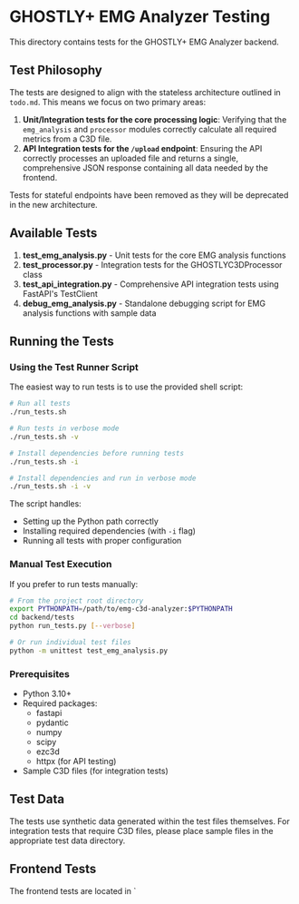 # GHOSTLY+ EMG Analyzer Testing

This directory contains tests for the GHOSTLY+ EMG Analyzer backend.

## Test Philosophy

The tests are designed to align with the stateless architecture outlined in `todo.md`. This means we focus on two primary areas:

1.  **Unit/Integration tests for the core processing logic**: Verifying that the `emg_analysis` and `processor` modules correctly calculate all required metrics from a C3D file.
2.  **API Integration tests for the `/upload` endpoint**: Ensuring the API correctly processes an uploaded file and returns a single, comprehensive JSON response containing all data needed by the frontend.

Tests for stateful endpoints have been removed as they will be deprecated in the new architecture.

## Available Tests

1. **test_emg_analysis.py** - Unit tests for the core EMG analysis functions
2. **test_processor.py** - Integration tests for the GHOSTLYC3DProcessor class
3. **test_api_integration.py** - Comprehensive API integration tests using FastAPI's TestClient
4. **debug_emg_analysis.py** - Standalone debugging script for EMG analysis functions with sample data

## Running the Tests

### Using the Test Runner Script

The easiest way to run tests is to use the provided shell script:

```bash
# Run all tests
./run_tests.sh

# Run tests in verbose mode
./run_tests.sh -v

# Install dependencies before running tests
./run_tests.sh -i

# Install dependencies and run in verbose mode
./run_tests.sh -i -v
```

The script handles:
- Setting up the Python path correctly
- Installing required dependencies (with `-i` flag)
- Running all tests with proper configuration

### Manual Test Execution

If you prefer to run tests manually:

```bash
# From the project root directory
export PYTHONPATH=/path/to/emg-c3d-analyzer:$PYTHONPATH
cd backend/tests
python run_tests.py [--verbose]

# Or run individual test files
python -m unittest test_emg_analysis.py
```

### Prerequisites

- Python 3.10+
- Required packages:
  - fastapi
  - pydantic
  - numpy
  - scipy
  - ezc3d
  - httpx (for API testing)
- Sample C3D files (for integration tests)

## Test Data

The tests use synthetic data generated within the test files themselves. For integration tests that require C3D files, please place sample files in the appropriate test data directory.

## Frontend Tests

The frontend tests are located in `